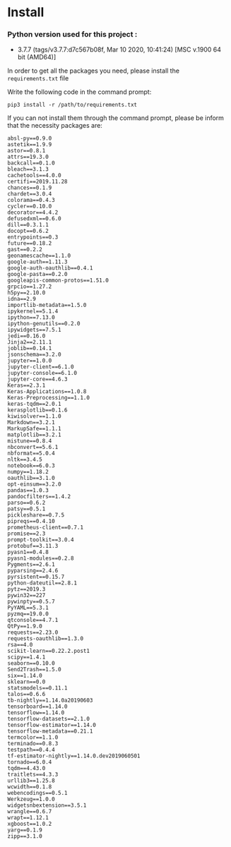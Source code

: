 # Install

### Python version used for this project : 
* 3.7.7 (tags/v3.7.7:d7c567b08f, Mar 10 2020, 10:41:24) [MSC v.1900 64 bit (AMD64)]


In order to get all the packages you need, please install the ```requirements.txt``` file

Write the following code in the command prompt:

```
pip3 install -r /path/to/requirements.txt
```

If you can not install them through the command prompt, please be inform that the necessity packages are:
 ```
absl-py==0.9.0
astetik==1.9.9
astor==0.8.1
attrs==19.3.0
backcall==0.1.0
bleach==3.1.3
cachetools==4.0.0
certifi==2019.11.28
chances==0.1.9
chardet==3.0.4
colorama==0.4.3
cycler==0.10.0
decorator==4.4.2
defusedxml==0.6.0
dill==0.3.1.1
docopt==0.6.2
entrypoints==0.3
future==0.18.2
gast==0.2.2
geonamescache==1.1.0
google-auth==1.11.3
google-auth-oauthlib==0.4.1
google-pasta==0.2.0
googleapis-common-protos==1.51.0
grpcio==1.27.2
h5py==2.10.0
idna==2.9
importlib-metadata==1.5.0
ipykernel==5.1.4
ipython==7.13.0
ipython-genutils==0.2.0
ipywidgets==7.5.1
jedi==0.16.0
Jinja2==2.11.1
joblib==0.14.1
jsonschema==3.2.0
jupyter==1.0.0
jupyter-client==6.1.0
jupyter-console==6.1.0
jupyter-core==4.6.3
Keras==2.3.1
Keras-Applications==1.0.8
Keras-Preprocessing==1.1.0
keras-tqdm==2.0.1
kerasplotlib==0.1.6
kiwisolver==1.1.0
Markdown==3.2.1
MarkupSafe==1.1.1
matplotlib==3.2.1
mistune==0.8.4
nbconvert==5.6.1
nbformat==5.0.4
nltk==3.4.5
notebook==6.0.3
numpy==1.18.2
oauthlib==3.1.0
opt-einsum==3.2.0
pandas==1.0.3
pandocfilters==1.4.2
parso==0.6.2
patsy==0.5.1
pickleshare==0.7.5
pipreqs==0.4.10
prometheus-client==0.7.1
promise==2.3
prompt-toolkit==3.0.4
protobuf==3.11.3
pyasn1==0.4.8
pyasn1-modules==0.2.8
Pygments==2.6.1
pyparsing==2.4.6
pyrsistent==0.15.7
python-dateutil==2.8.1
pytz==2019.3
pywin32==227
pywinpty==0.5.7
PyYAML==5.3.1
pyzmq==19.0.0
qtconsole==4.7.1
QtPy==1.9.0
requests==2.23.0
requests-oauthlib==1.3.0
rsa==4.0
scikit-learn==0.22.2.post1
scipy==1.4.1
seaborn==0.10.0
Send2Trash==1.5.0
six==1.14.0
sklearn==0.0
statsmodels==0.11.1
talos==0.6.6
tb-nightly==1.14.0a20190603
tensorboard==1.14.0
tensorflow==1.14.0
tensorflow-datasets==2.1.0
tensorflow-estimator==1.14.0
tensorflow-metadata==0.21.1
termcolor==1.1.0
terminado==0.8.3
testpath==0.4.4
tf-estimator-nightly==1.14.0.dev2019060501
tornado==6.0.4
tqdm==4.43.0
traitlets==4.3.3
urllib3==1.25.8
wcwidth==0.1.8
webencodings==0.5.1
Werkzeug==1.0.0
widgetsnbextension==3.5.1
wrangle==0.6.7
wrapt==1.12.1
xgboost==1.0.2
yarg==0.1.9
zipp==3.1.0

 ```
